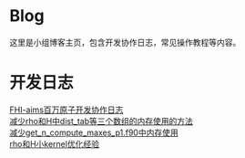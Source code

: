 # Blog
这里是小组博客主页，包含开发协作日志，常见操作教程等内容。



# 开发日志

[FHI-aims百万原子开发协作日志](https://quantumict.github.io/QuantumICT/blog/fhi-aims_million_atoms_dev)  
[减少rho和H中dist_tab等三个数组的内存使用的方法](https://quantumict.github.io/QuantumICT/blog/reduce_the_memory_usage_of_dist_tab)  
[减少get_n_compute_maxes_p1.f90中内存使用](https://quantumict.github.io/QuantumICT/blog/reduce_get_n_compute_maxes_p1.f90_memory)  
[rho和H小kernel优化经验](https://quantumict.github.io/QuantumICT/blog/optimization_of_rho_and_H)
